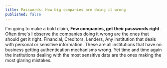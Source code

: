 ```yaml
---
title: Passwords: How big companies are doing it wrong
published: false
---
```


I'm going to make a bold claim, **Few companies, get their passwords right**. Often time's I observe the companies doing it wrong are the ones that should get it right. Financial, Creditors, Lenders, Any institution that deals with personal or sensitive information. These are all institutions that have no business getting authentication mechanisms wrong. Yet time and time again the institutions dealing with the most sensitive data are the ones making the most glaring mistakes. 
